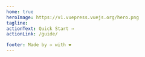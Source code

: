 ```yaml
---
home: true
heroImage: https://v1.vuepress.vuejs.org/hero.png
tagline:
actionText: Quick Start →
actionLink: /guide/

footer: Made by ✈️ with ❤️
---
```

